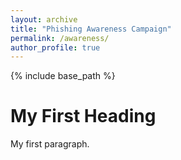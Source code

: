 ```yaml
---
layout: archive
title: "Phishing Awareness Campaign"
permalink: /awareness/
author_profile: true
---
```


{% include base_path %}

<html>
<head>
<title>Page Title</title>
</head>
<body>

<h1>My First Heading</h1>
<p>My first paragraph.</p>

</body>
</html>
